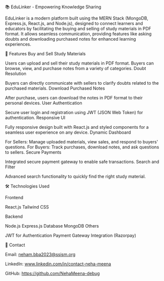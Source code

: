 
📚 EduLinker - Empowering Knowledge Sharing

EduLinker is a modern platform built using the MERN Stack (MongoDB, Express.js, React.js, and Node.js), designed to connect learners and educators by facilitating the buying and selling of study materials in PDF format. It allows seamless communication, providing features like asking doubts and downloading purchased notes for enhanced learning experiences.

🌟 Features
Buy and Sell Study Materials

Users can upload and sell their study materials in PDF format.
Buyers can browse, view, and purchase notes from a variety of categories.
Doubt Resolution

Buyers can directly communicate with sellers to clarify doubts related to the purchased materials.
Download Purchased Notes

After purchase, users can download the notes in PDF format to their personal devices.
User Authentication

Secure user login and registration using JWT (JSON Web Token) for authentication.
Responsive UI

Fully responsive design built with React.js and styled components for a seamless user experience on any device.
Dynamic Dashboard

For Sellers: Manage uploaded materials, view sales, and respond to buyers' questions.
For Buyers: Track purchases, download notes, and ask questions to sellers.
Secure Payments

Integrated secure payment gateway to enable safe transactions.
Search and Filter

Advanced search functionality to quickly find the right study material.

🛠️ Technologies Used

Frontend

React.js
Tailwind CSS

Backend

Node.js
Express.js
Database
MongoDB
Others

JWT for Authentication
Payment Gateway Integration (Razorpay)


📧 Contact

Email: neham.bba2023@ssism.org

LinkedIn: www.linkedin.com/in/contact-neha-meena

GitHub: https://github.com/NehaMeena-debug



